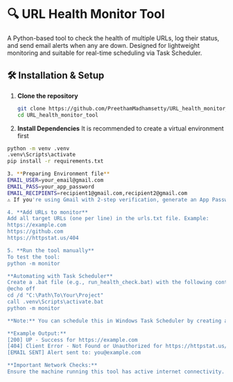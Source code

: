 # 🔍 URL Health Monitor Tool

A Python-based tool to check the health of multiple URLs, log their status, and send email alerts when any are down. Designed for lightweight monitoring and suitable for real-time scheduling via Task Scheduler.

## 🛠️ Installation & Setup

1. **Clone the repository**  
   ```bash
   git clone https://github.com/PreethamMadhamsetty/URL_health_monitor_tool.git
   cd URL_health_monitor_tool
   
2. **Install Dependencies**
It is recommended to create a virtual environment first
```bash
python -m venv .venv
.venv\Scripts\activate
pip install -r requirements.txt

3. **Preparing Environment file**
EMAIL_USER=your_email@gmail.com
EMAIL_PASS=your_app_password
EMAIL_RECIPIENTS=recipient1@gmail.com,recipient2@gmail.com
⚠️ If you're using Gmail with 2-step verification, generate an App Password from your Google account.

4. **Add URLs to monitor**
Add all target URLs (one per line) in the urls.txt file. Example:
https://example.com
https://github.com
https://httpstat.us/404

5. **Run the tool manually**
To test the tool:
python -m monitor

**Automating with Task Scheduler**
Create a .bat file (e.g., run_health_check.bat) with the following content:
@echo off
cd /d "C:\Path\To\Your\Project"
call .venv\Scripts\activate.bat
python -m monitor

**Note:** You can schedule this in Windows Task Scheduler by creating a new task and setting the execution time and the path to this .bat file.

**Example Output:**
[200] UP - Success for https://example.com
[404] Client Error - Not Found or Unauthorized for https://httpstat.us/404
[EMAIL SENT] Alert sent to: you@example.com

**Important Network Checks:**
Ensure the machine running this tool has active internet connectivity. The URLs you want to monitor must be accessible from this server, and any firewalls or network security groups should allow outbound HTTP/HTTPS traffic to those endpoints.




